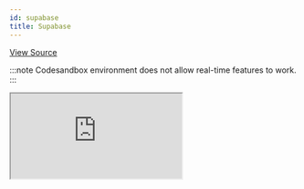 ```yaml
---
id: supabase
title: Supabase
---
```


[View Source](https://github.com/pankod/refine/tree/master/examples/dataProvider/supabase)

:::note
Codesandbox environment does not allow real-time features to work.
:::

<iframe src="https://codesandbox.io/embed/refine-supabase-example-2zhty?autoresize=1&fontsize=14&theme=dark&view=preview"
    style={{width: "100%", height:"80vh", border: "0px", borderRadius: "8px", overflow:"hidden"}}
    title="refine-supabase-example"
    allow="accelerometer; ambient-light-sensor; camera; encrypted-media; geolocation; gyroscope; hid; microphone; midi; payment; usb; vr; xr-spatial-tracking"
    sandbox="allow-forms allow-modals allow-popups allow-presentation allow-same-origin allow-scripts"
></iframe>
